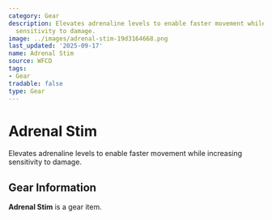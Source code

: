```yaml
---
category: Gear
description: Elevates adrenaline levels to enable faster movement while increasing
  sensitivity to damage.
image: ../images/adrenal-stim-19d3164668.png
last_updated: '2025-09-17'
name: Adrenal Stim
source: WFCD
tags:
- Gear
tradable: false
type: Gear
---
```


# Adrenal Stim

Elevates adrenaline levels to enable faster movement while increasing sensitivity to damage.

## Gear Information

**Adrenal Stim** is a gear item.

